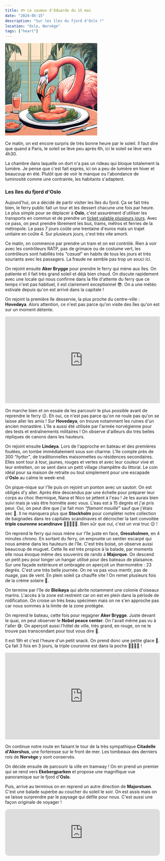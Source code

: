 ```yaml
---
title: 🐟 Le saumon d'Eduardo du 15 mai
date: "2024-05-15"
description: "Sur les îles du fjord d'Oslo !"
location: "Oslo, Norvège"
tags: ["heart"]
---
```


![Saumon d'Eduardo](../saumon_eduardo.png)

Ce matin, on est encore surpris de très bonne heure par le soleil. Il faut dire que quand à Paris, le soleil se lève peu après 6h, ici le soleil se lève vers 4h30.

La chambre dans laquelle on dort n'a pas un rideau qui bloque totalement la lumière. Je pense que c'est fait exprès, ici on a peu de lumière en hiver et beaucoup en été. Plutôt que de voir le manque ou l'abondance de luminosité comme une contrainte, les habitants s'adaptent.

### Les îles du fjord d'Oslo

Aujourd'hui, on a décidé de partir visiter les îles du fjord. Ça se fait très bien, le ferry public fait un tour et les dessert chacune une fois par heure. Le plus simple pour se déplacer à **Oslo**, c'est assurément d'utiliser les transports en commun et de prendre un [ticket valable plusieurs jours](https://ruter.no/en/buying-tickets/tickets-and-fares/7-day-tickets/). Avec ce pass, on peut prendre librement les bus, trams, métros et ferries de la métropole.
Le pass 7 jours coûte une trentaine d'euros mais un trajet unitaire en coûte 4. Sur plusieurs jours, c'est très vite amorti.

Ce matin, on commence par prendre un tram et on est contrôlé. Rien à voir avec les contrôleurs RATP, pas de grimace ou de costume vert, les contrôleurs sont habillés très *"casual*" en habits de tous les jours et très souriants avec les passagers. La fraude ne semble pas trop un souci ici.

On rejoint ensuite **Aker Brygge** pour prendre le ferry qui mène aux îles. On patiente et il fait très grand soleil et déjà bien chaud. On discute rapidement avec une locale qui nous confirme dans la file d'attente du ferry que ce temps n'est pas habituel, il est clairement exceptionnel 😎. On a une météo estivale depuis qu'on est arrivé dans la capitale !

On rejoint la première île desservie, la plus proche du centre-ville : **Hovedøya**. Alors attention, ce n'est pas parce qu'on visite des îles qu'on est sur un moment détente.

<div style="width: 100%; height: 0; position: relative; padding-bottom: 56%;"><iframe src="https://giphy.com/embed/LFonwSZoywp3RcrVAm" style="top: 0; left: 0; width: 100%; height: 100%; position: absolute; border: 0;" allowfullscreen scrolling="no" allow="encrypted-media;" class="giphy-embed"></iframe></div>

On marche bien et on essaie de les parcourir le plus possible avant de reprendre le ferry 😉. Eh oui, ce n'est pas parce qu'on ne roule pas qu'on se laisse aller les amis !
Sur **Hovedøya**, on trouve notamment les ruines d'un ancien monastère. L'île a aussi été utilisée par l'armée norvégienne pour des tests et entraînements militaires ! On observe d'ailleurs dix très belles répliques de canons dans les hauteurs.

On rejoint ensuite **Lindøya**. Lors de l'approche en bateau et des premières foulées, on tombe immédiatement sous son charme. L'île compte près de 300 *"hytter"*, de traditionnelles maisonnettes ou résidences secondaires. Elles sont tour à tour, jaunes, rouges et vertes et avec leur couleur vive et leur entretien, on se sent dans un petit village champêtre du littoral. Le coin idéal pour sa maison de retraite ou tout simplement pour une escapade d'**Oslo** au calme le week-end.

On pique-nique sur l'île puis on rejoint un ponton avec un sautoir. On est obligés d'y aller. Après être descendus par une échelle pour préparer leur corps au choc thermique, Nana et Nico se jettent à l'eau ! Je les aurais bien suivi mais je vais être honnête avec vous. L'eau est à 15 degrés et j'ai pris peur. Oui, on peut dire que j'ai fait mon *"flamant mouillé"* sauf que j'étais sec 😬. Il ne manquera plus que **Stockholm** pour compléter notre collection de baignades dans les capitales scandinaves et décrocher la tant convoitée **triple couronne scandinave** 👑👑👑🏊‍♂️. Bien sûr que oui, c'est un vrai truc 😉 !

On reprend le ferry qui nous mène sur l'île juste en face, **Gressholmen**, en 4 minutes chrono. En sortant du ferry, on emprunte un sentier escarpé qui nous amène dans les hauteurs de l'île. C'est très boisé, on observe aussi beaucoup de muguet. Cette île est très propice à la balade, par moments elle nous évoque même des souvenirs de rando à **Majorque**. On descend un petit peu pour longer un hangar utilisé pour des bateaux de plaisance. Sur une façade extérieure et ombragée on aperçoit un thermomètre : 23 degrés. C'est une très belle journée. On ne va pas vous mentir, pas de nuage, pas de vent. En plein soleil ça chauffe vite ! On remet plusieurs fois de la crème solaire 🥵.

On termine par l'île de **Bleikøya** qui abrite notamment une colonie d'oiseaux marins. L'accès à la zone est restreint car on est en plein dans la période de nidification. On croise un très beau spécimen mais on ne s'en approche pas car nous sommes à la limite de la zone protégée.

On reprend le bateau, cette fois pour regagner **Aker Brygge**. Juste devant le quai, on peut observer le **Nobel peace center**. On l'avait même pas vu à l'aller 😅. On aperçoit aussi l'hôtel de ville, très grand, en rouge, on ne le trouve pas transcendant pour tout vous dire 🤨.

Il est 19h et c'est l'heure d'un petit snack. On prend donc une petite glace 🍦. Ça fait 3 fois en 3 jours, la triple couronne est dans la poche 👑👑👑👝 !

<div style="width: 100%; height: 0; position: relative; padding-bottom: 56%;"><iframe src="https://giphy.com/embed/4xpB3eE00FfBm" style="top: 0; left: 0; width: 100%; height: 100%; position: absolute; border: 0;" allowfullscreen scrolling="no" allow="encrypted-media;" class="giphy-embed"></iframe></div>

On continue notre route en faisant le tour de la très sympathique **Citadelle d'Akershus**, une forteresse sur le front de mer. Les tombeaux des derniers rois de **Norvège** y sont conservés.

On décide ensuite de parcourir la ville en tramway ! On en prend un premier qui se rend vers **Ekebergparken** et propose une magnifique vue panoramique sur le fjord d'**Oslo**.

Puis, arrivé au terminus on en reprend un autre direction de **Majorstuen**. C'est une balade superbe au coucher du soleil le soir. On est assis mais on se laisse surprendre par le paysage qui défile pour nous. C'est aussi une façon originale de voyager !

<iframe style="border-radius:12px" src="https://open.spotify.com/embed/track/2BCkSCoBOgHKP75S0gbatn?utm_source=generator" width="100%" height="152" frameBorder="0" allow="autoplay; clipboard-write; encrypted-media; picture-in-picture" loading="lazy"></iframe>